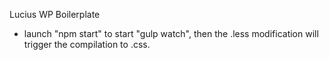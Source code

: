 Lucius WP Boilerplate

- launch "npm start" to start "gulp watch", then the .less modification will trigger the compilation to .css.